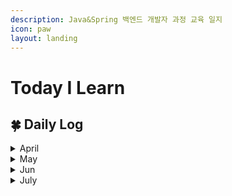 ```yaml
---
description: Java&Spring 백엔드 개발자 과정 교육 일지
icon: paw
layout: landing
---
```


# Today I Learn

## 🍀 Daily Log

<details>

<summary>April</summary>

📅 2025.04.14 [#id-1-css](publishing/css.md#id-1-css "mention")

📅 2025.04.15 [#id-5](publishing/css.md#id-5 "mention")

📅 2025.04.16 [2.-operation.md](language/javascript/core/2.-operation.md "mention")

📅 2025.04.17 [4.-function.md](language/javascript/core/4.-function.md "mention")

📅 2025.04.18 [8.-array.md](language/javascript/core/8.-array.md "mention")

📅 2025.04.21 [#id-3-node-property](language/javascript/web/1.-dom.md#id-3-node-property "mention")

📅 2025.04.22 [#id-3-event-propagation](language/javascript/web/2.-event.md#id-3-event-propagation "mention")

📅 2025.04.23 [es6](language/javascript/es6/ "mention")

📅 2025.04.24 [1.-literal.md](language/java/literal-and-value/1.-literal.md "mention")

📅 2025.04.28 [#static](language/java/method-and-api.md#static "mention")

📅 2025.04.29 [#id-2-looping](language/java/control-flow.md#id-2-looping "mention")

📅 2025.04.30 [array.md](language/java/array.md "mention")

</details>

<details>

<summary>May</summary>

📅 2025.05.02 [#id-2-encapsulation](language/java/object/class-and-object.md#id-2-encapsulation "mention")

📅 2025.05.07 [#id-6](language/java/object/class-and-object.md#id-6 "mention")

📅 2025.05.08 [object-array.md](language/java/object/object-array.md "mention")

📅 2025.05.09 [polymorphism.md](language/java/oop/polymorphism.md "mention")

📅 2025.05.12 [api](language/java/api/ "mention")

📅 2025.05.14 [#comparator](language/java/collection.md#comparator "mention")

📅 2025.05.15 [io.md](language/java/io.md "mention")

📅 2025.05.16 [mysql](dbms/mysql/ "mention")

📅 2025.05.19 [where.md](dbms/mysql/where.md "mention")

📅 2025.05.20 [subquery.md](dbms/mysql/undefined/subquery.md "mention")

📅 2025.05.21 [java-db.md](api/jdbc/java-db.md "mention")

📅 2025.05.22 [https://github.com/Yeram522/Java-Practice/tree/main/jdbc-crud-practice/src/main/java/com/ohgiraffers](https://github.com/Yeram522/Java-Practice/tree/main/jdbc-crud-practice/src/main/java/com/ohgiraffers)

📅 2025.05.23 [https://github.com/Yeram522/Java-Practice/tree/main/my-batis-crud-practice](https://github.com/Yeram522/Java-Practice/tree/main/my-batis-crud-practice)

📅 2025.05.26 [dyanamic-sql.md](persistance-framework/mybatis/dyanamic-sql.md "mention")

📅 2025.05.27 스터디 프로젝트에 수업 내용을 추가해서 개선함[https://github.com/Yeram522/Java-Practice/commit/56aecbd6c801f3c8a32e0615f03172af8234e61b](https://github.com/Yeram522/Java-Practice/commit/56aecbd6c801f3c8a32e0615f03172af8234e61b)

📅 2025.05.28  [250530.md](etc/250530.md "mention")

📅 2025.05.30 [request.md](servlet/request.md "mention")

</details>

<details>

<summary>Jun</summary>

📅 2025.06.02 [forward-and-redirect.md](servlet/forward-and-redirect.md "mention")

📅 2025.06.03 [spring-core.md](spring-framework/spring-core.md "mention")

📅 2025.06.04 [#id-2.-constructor](spring-framework/spring-core.md#id-2.-constructor "mention")

📅 2025.06.05 [request-mapping.md](spring-boot/request-mapping.md "mention")

📅 2025.06.06 [handler-method.md](spring-boot/handler-method.md "mention")

📅 2025.06.09  Exception Hanlder 실습 [https://github.com/BOA-with-elephant/spring-exception-handler/issues/2](https://github.com/BOA-with-elephant/spring-exception-handler/issues/2)

📅 2025.06.10 Thymeleaf 문법 정리 [https://odlram.tistory.com/entry/Thymeleaf-%EB%AC%B8%EB%B2%95](https://odlram.tistory.com/entry/Thymeleaf-%EB%AC%B8%EB%B2%95)

📅 2025.06.11 어노테이션 비교 정리 [https://odlram.tistory.com/entry/PathVariable-vs-RequestParam-%EC%99%84%EB%B2%BD-%EA%B0%80%EC%9D%B4%EB%93%9C](https://odlram.tistory.com/entry/PathVariable-vs-RequestParam-%EC%99%84%EB%B2%BD-%EA%B0%80%EC%9D%B4%EB%93%9C)

📅 2025.06.13  미니프로젝트 실습 공부 [https://odlram.tistory.com/manage/posts/](https://odlram.tistory.com/manage/posts/)\
📅 2025.06.16 [spring-security.md](spring-security.md "mention")\
📅 2025.06.17  [jpa.md](jpa.md "mention")

📅 2025.06.18 [#id-5.-persistence-context](jpa.md#id-5.-persistence-context "mention")

📅 2025.06.19  [#id-6.-mapping](jpa.md#id-6.-mapping "mention")

📅 2025.06.20 [#id-7.-jpql-java-persistence-query-language](jpa.md#id-7.-jpql-java-persistence-query-language "mention")

📅 2025.06.23 [#id-5.-group-functuon](jpa.md#id-5.-group-functuon "mention")

📅 2025.06.25 [#id-1.-react](etc/react/react.md#id-1.-react "mention")

📅 2025.06.27  [iteration.md](etc/react/iteration.md "mention")

📅 2025.06.30 [async](etc/react/async/ "mention")

</details>

<details>

<summary>July</summary>

📅 2025.07.01  [react-api.md](etc/react/async/react-api.md "mention")

📅 2025.07.02  [route.md](etc/react/route.md "mention")

📅 2025.07.03 [redux.md](etc/react/redux.md "mention")

📅 2025.07.04 [#id-8.-redux-actions](etc/react/redux.md#id-8.-redux-actions "mention")

📅 2025.07.07 \[프로젝트공부정리]\([https://github.com/BOA-with-elephant/Header-backend/wiki/About-DataBase-INDEX](https://github.com/BOA-with-elephant/Header-backend/wiki/About-DataBase-INDEX))

📅 2025.07.09 \[프로젝트공부정리]\([https://velog.io/@damgomgom/%EB%B0%B1%EC%97%94%EB%93%9C-%EC%B4%88%EB%B3%B4%EC%9E%90%EC%9D%98-JPA-%EC%A1%B0%ED%9A%8C-%EC%A0%84%EB%9E%B5-%EC%84%A0%ED%83%9D%EA%B8%B0-Entity-vs-DTO-vs-Interface-Projection](https://velog.io/@damgomgom/%EB%B0%B1%EC%97%94%EB%93%9C-%EC%B4%88%EB%B3%B4%EC%9E%90%EC%9D%98-JPA-%EC%A1%B0%ED%9A%8C-%EC%A0%84%EB%9E%B5-%EC%84%A0%ED%83%9D%EA%B8%B0-Entity-vs-DTO-vs-Interface-Projection))

📅 2025.07.11 \[프로젝트공부정리]\([https://velog.io/@damgomgom/%EC%B2%AB-%EB%B0%B1%EC%97%94%EB%93%9C-%ED%94%84%EB%A1%9C%EC%A0%9D%ED%8A%B8-%EB%8F%84%EC%A0%84%EA%B8%B0-%EB%B3%B5%EC%9E%A1%ED%95%9C-%EC%BF%BC%EB%A6%AC%EC%97%90%EC%84%9C-Pagination%EA%B9%8C%EC%A7%80](https://velog.io/@damgomgom/%EC%B2%AB-%EB%B0%B1%EC%97%94%EB%93%9C-%ED%94%84%EB%A1%9C%EC%A0%9D%ED%8A%B8-%EB%8F%84%EC%A0%84%EA%B8%B0-%EB%B3%B5%EC%9E%A1%ED%95%9C-%EC%BF%BC%EB%A6%AC%EC%97%90%EC%84%9C-Pagination%EA%B9%8C%EC%A7%80))

📅 2025.07.14 \[프로젝트개발일지]\([https://yeram-info.notion.site/COOLSMS-23039eac3dce806db1fffea44a2359e8?pvs=74](https://yeram-info.notion.site/COOLSMS-23039eac3dce806db1fffea44a2359e8?pvs=74))

📅 2025.07.15 \[프로젝트공부정리]\([https://yeram-info.notion.site/WebClient-23039eac3dce80cc8752d87e36386980?source=copy\_link](https://yeram-info.notion.site/WebClient-23039eac3dce80cc8752d87e36386980?source=copy_link))

📅 2025.07.16 \[프로젝트개발일지]\([https://yeram-info.notion.site/Spring-Boot-API-23239eac3dce80a9bde2c9ba3a801c00?source=copy\_link](https://yeram-info.notion.site/Spring-Boot-API-23239eac3dce80a9bde2c9ba3a801c00?source=copy_link))

</details>
